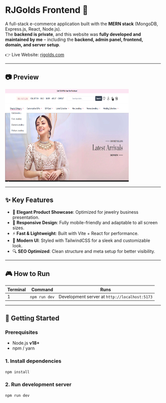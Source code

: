 # RJGolds Frontend 💎

A full-stack e-commerce application built with the **MERN stack** (MongoDB, Express.js, React, Node.js).  
The **backend is private**, and this website was **fully developed and maintained by me** – including the **backend, admin panel, frontend, domain, and server setup**.  

👉 Live Website: [rjgolds.com](https://rjgolds.com)

---

## 📷 Preview

<img width="400" height="300" alt="image" src="Screenshot.png" />
<!-- <img width="400" height="300" alt="image" src="./screenshot2.png" />
<img width="400" height="300" alt="image" src="./screenshot3.png" /> -->


---

## ✨ Key Features

- 💍 **Elegant Product Showcase**: Optimized for jewelry business presentation.  
- 📱 **Responsive Design**: Fully mobile-friendly and adaptable to all screen sizes.  
- ⚡ **Fast & Lightweight**: Built with Vite + React for performance.  
- 🎨 **Modern UI**: Styled with TailwindCSS for a sleek and customizable look.  
- 🔍 **SEO Optimized**: Clean structure and meta setup for better visibility.  

---

## 🎮 How to Run

| Terminal | Command | Runs |
|----------|---------|------|
| 1 | `npm run dev` | Development server at `http://localhost:5173` |

---

## 🚀 Getting Started

### Prerequisites
- Node.js **v18+**  
- npm / yarn  

### 1. Install dependencies
```bash
npm install
```

### 2. Run development server
```bash
npm run dev
```

